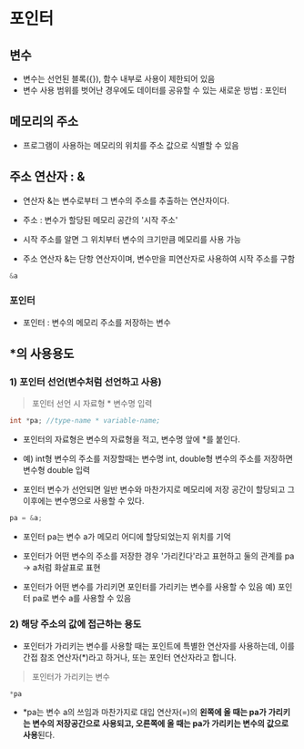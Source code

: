 # 포인터

## 변수

- 변수는 선언된 블록({}), 함수 내부로 사용이 제한되어 있음
- 변수 사용 범위를 벗어난 경우에도 데이터를 공유할 수 있는 새로운 방법 : 포인터

## 메모리의 주소

- 프로그램이 사용하는 메모리의 위치를 주소 값으로 식별할 수 있음

## 주소 연산자 : &

- 연산자 &는 변수로부터 그 변수의 주소를 추출하는 연산자이다.

- 주소 : 변수가 할당된 메모리 공간의 '시작 주소'

- 시작 주소를 알면 그 위치부터 변수의 크기만큼 메모리를 사용 가능

- 주소 연산자 &는 단항 연산자이며, 변수만을 피연산자로 사용하여 시작 주소를 구함

```c
&a
```

### 포인터

- 포인터 : 변수의 메모리 주소를 저장하는 변수

## \*의 사용용도

### 1) 포인터 선언(변수처럼 선언하고 사용)

> 포인터 선언 시 자료형 \* 변수명 입력

```c
int *pa; //type-name * variable-name;
```

- 포인터의 자료형은 변수의 자료형을 적고, 변수명 앞에 \*를 붙인다.

- 예) int형 변수의 주소를 저장할때는 변수명 int, double형 변수의 주소를 저장하면 변수형 double 입력

- 포인터 변수가 선언되면 일반 변수와 마찬가지로 메모리에 저장 공간이 할당되고 그 이후에는 변수명으로 사용할 수 있다.

```c
pa = &a;
```

- 포인터 pa는 변수 a가 메모리 어디에 할당되었는지 위치를 기억

- 포인터가 어떤 변수의 주소를 저장한 경우 '가리킨다'라고 표현하고 둘의 관계를 pa -> a처럼 화살표로 표현

- 포인터가 어떤 변수를 가리키면 포인터를 가리키는 변수를 사용할 수 있음 예) 포인터 pa로 변수 a를 사용할 수 있음

### 2) 해당 주소의 값에 접근하는 용도

- 포인터가 가리키는 변수를 사용할 때는 포인트에 특별한 연산자를 사용하는데, 이를 간접 참조 연산자(\*)라고 하거나, 또는 포인터 연산자라고 합니다.

> 포인터가 가리키는 변수

```c
*pa
```

- \*pa는 변수 a의 쓰임과 마찬가지로 대입 연산자(=)의 **왼쪽에 올 때는 pa가 가리키는 변수의 저장공간으로 사용되고, 오른쪽에 올 때는 pa가 가리키는 변수의 값으로 사용**된다.
